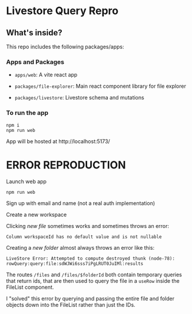 # Livestore Query Repro

## What's inside?

This repo includes the following packages/apps:

### Apps and Packages

- `apps/web`: A vite react app

- `packages/file-explorer`: Main react component library for file explorer
- `packages/livestore`: Livestore schema and mutations

### To run the app

```
npm i
npm run web
```

App will be hosted at http://localhost:5173/

# ERROR REPRODUCTION

Launch web app

```
npm run web
```

Sign up with email and name (not a real auth implementation)

Create a new workspace

Clicking _new file_ sometimes works and sometimes throws an error:

```
Column workspaceId has no default value and is not nullable
```


Creating a _new folder_ almost always throws an error like this:

```
LiveStore Error: Attempted to compute destroyed thunk (node-78): rowQuery:query:file:sdWJWi6sss7iPgLRUT0JuIMl:results
```


The routes `/files` and `/files/$folderId` both contain temporary queries that return ids, that are then used to query the file in a `useRow` inside the FileList component.

I "solved" this error by querying and passing the entire file and folder objects down into the FileList rather than just the IDs. 
